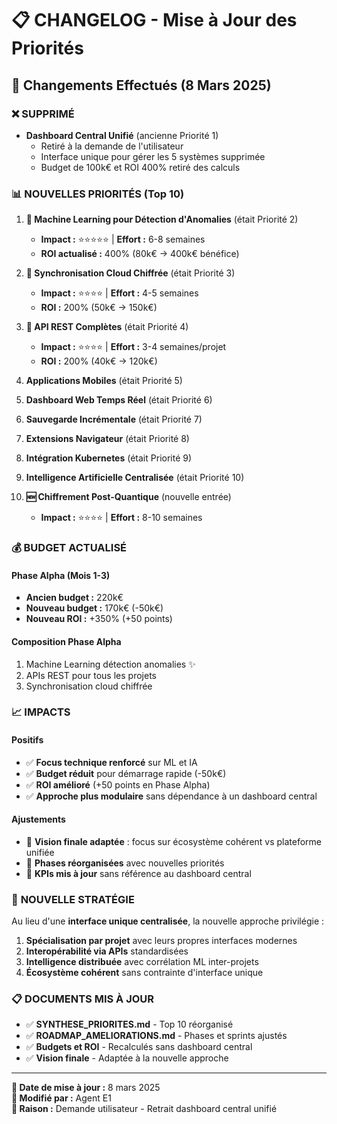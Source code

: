 # 📋 CHANGELOG - Mise à Jour des Priorités

## 🎯 Changements Effectués (8 Mars 2025)

### ❌ **SUPPRIMÉ**
- **Dashboard Central Unifié** (ancienne Priorité 1)
  - Retiré à la demande de l'utilisateur
  - Interface unique pour gérer les 5 systèmes supprimée
  - Budget de 100k€ et ROI 400% retiré des calculs

### 📊 **NOUVELLES PRIORITÉS (Top 10)**

1. **🥇 Machine Learning pour Détection d'Anomalies** (était Priorité 2)
   - **Impact :** ⭐⭐⭐⭐⭐ | **Effort :** 6-8 semaines
   - **ROI actualisé :** 400% (80k€ → 400k€ bénéfice)

2. **🥈 Synchronisation Cloud Chiffrée** (était Priorité 3)
   - **Impact :** ⭐⭐⭐⭐ | **Effort :** 4-5 semaines
   - **ROI :** 200% (50k€ → 150k€)

3. **🥉 API REST Complètes** (était Priorité 4)
   - **Impact :** ⭐⭐⭐⭐ | **Effort :** 3-4 semaines/projet
   - **ROI :** 200% (40k€ → 120k€)

4. **Applications Mobiles** (était Priorité 5)
5. **Dashboard Web Temps Réel** (était Priorité 6)
6. **Sauvegarde Incrémentale** (était Priorité 7)
7. **Extensions Navigateur** (était Priorité 8)
8. **Intégration Kubernetes** (était Priorité 9)
9. **Intelligence Artificielle Centralisée** (était Priorité 10)
10. **🆕 Chiffrement Post-Quantique** (nouvelle entrée)
    - **Impact :** ⭐⭐⭐⭐ | **Effort :** 8-10 semaines

### 💰 **BUDGET ACTUALISÉ**

#### Phase Alpha (Mois 1-3)
- **Ancien budget :** 220k€
- **Nouveau budget :** 170k€ (-50k€)
- **Nouveau ROI :** +350% (+50 points)

#### Composition Phase Alpha
1. Machine Learning détection anomalies ✨
2. APIs REST pour tous les projets
3. Synchronisation cloud chiffrée

### 📈 **IMPACTS**

#### Positifs
- ✅ **Focus technique renforcé** sur ML et IA
- ✅ **Budget réduit** pour démarrage rapide (-50k€)
- ✅ **ROI amélioré** (+50 points en Phase Alpha)
- ✅ **Approche plus modulaire** sans dépendance à un dashboard central

#### Ajustements
- 🔄 **Vision finale adaptée** : focus sur écosystème cohérent vs plateforme unifiée
- 🔄 **Phases réorganisées** avec nouvelles priorités
- 🔄 **KPIs mis à jour** sans référence au dashboard central

### 🎯 **NOUVELLE STRATÉGIE**

Au lieu d'une **interface unique centralisée**, la nouvelle approche privilégie :

1. **Spécialisation par projet** avec leurs propres interfaces modernes
2. **Interopérabilité via APIs** standardisées
3. **Intelligence distribuée** avec corrélation ML inter-projets
4. **Écosystème cohérent** sans contrainte d'interface unique

### 📋 **DOCUMENTS MIS À JOUR**

- ✅ **SYNTHESE_PRIORITES.md** - Top 10 réorganisé
- ✅ **ROADMAP_AMELIORATIONS.md** - Phases et sprints ajustés
- ✅ **Budgets et ROI** - Recalculés sans dashboard central
- ✅ **Vision finale** - Adaptée à la nouvelle approche

---

**📅 Date de mise à jour :** 8 mars 2025  
**👤 Modifié par :** Agent E1  
**🎯 Raison :** Demande utilisateur - Retrait dashboard central unifié